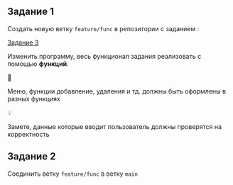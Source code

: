 ## Задание 1

Создать новую ветку `feature/func` в репозитории с заданием :

[Задание 3](https://www.notion.so/3-96ec4e90e2604c0c81f85c713e6d47fe?pvs=21) 

Изменить программу, весь функционал задания реализовать с помощью **функций**.

<aside>
🚨

Меню, функции добавление, удаления и тд. должны быть оформлены в разных функциях

</aside>

<aside>
💡

Замете, данные которые вводит пользователь должны проверятся на корректность

</aside>

## Задание 2

Соединить ветку `feature/func` в ветку `main`
